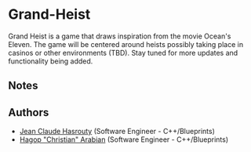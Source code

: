 # Grand-Heist
Grand Heist is a game that draws inspiration from the movie Ocean's Eleven. The game will be centered around heists possibly taking place in casinos or other environments (TBD). Stay tuned for more updates and functionality being added.

## Notes

## Authors
- [Jean Claude Hasrouty](https://www.linkedin.com/in/jean-claude-hasrouty/) (Software Engineer - C++/Blueprints)
- [Hagop "Christian" Arabian](https://www.linkedin.com/in/hagop-christian-arabian-1a018b192/) (Software Engineer - C++/Blueprints)
